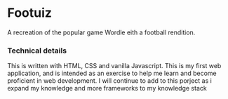 # Footuiz

A recreation of the popular game Wordle eith a football rendition.

### Technical details
This is written with HTML, CSS and vanilla Javascript. This is my first web application, and is intended as an exercise to help me learn and become proficient in web development. I will continue to add to this porject as i expand my knowledge and more frameworks to my knowledge stack
